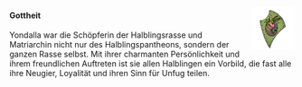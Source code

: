 ---
---

<img
  src='/images/gods/yondalla_holy_symbol.png'
  style='width:15%;
         float:right;
         margin-left: 1rem;
         margin-bottom: 1rem;'/>

#### Gottheit

Yondalla war die Schöpferin der Halblingsrasse und Matriarchin nicht nur des Halblingspantheons, sondern der ganzen Rasse selbst. Mit ihrer charmanten Persönlichkeit und ihrem freundlichen Auftreten ist sie allen Halblingen ein Vorbild, die fast alle ihre Neugier, Loyalität und ihren Sinn für Unfug teilen.